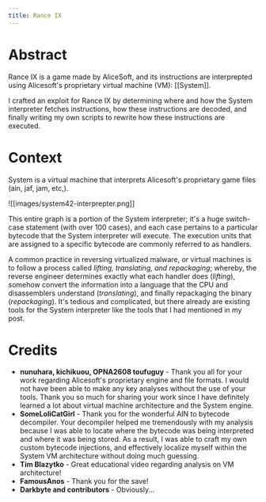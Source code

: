 ```yaml
---
title: Rance IX
---
```

# Abstract
Rance IX is a game made by AliceSoft, and its instructions are interprepted using Alicesoft's proprietary virtual machine (VM): [[System]]. 

I crafted an exploit for Rance IX by determining where and how the System interpreter fetches instructions, how these instructions are decoded, and finally writing my own scripts to rewrite how these instructions are executed.

# Context
System is a virtual machine that interprets Alicesoft's proprietary game files (ain, jaf, jam, etc,).

![[images/system42-interprepter.png]]

This entire graph is a portion of the System interpreter; it's a huge switch-case statement (with over 100 cases), and each case pertains to a particular bytecode that the System interpreter will execute. The execution units that are assigned to a specific bytecode are commonly referred to as handlers.  
  
A common practice in reversing virtualized malware, or virtual machines is to follow a process called _lifting, translating, and repackaging_; whereby, the reverse engineer determines exactly what each handler does (_lifting_), somehow convert the information into a language that the CPU and disassemblers understand (_translating_), and finally repackaging the binary (_repackaging_). It's tedious and complicated, but there already are existing tools for the System interpreter like the tools that I had mentioned in my post.  

# Credits
-   **nunuhara, kichikuou, OPNA2608 toufuguy** - Thank you all for your work regarding Alicesoft's proprietary engine and file formats. I would not have been able to make any key analyses without the use of your tools. Thank you so much for sharing your work since I have definitely learned a lot about virtual machine architecture and the System engine. 
-   **SomeLoliCatGirl** - Thank you for the wonderful AIN to bytecode decompiler. Your decompiler helped me tremendously with my analysis because I was able to locate where the bytecode was being interpreted and where it was being stored. As a result, I was able to craft my own custom bytecode injections, and effectively localize myself within the System VM architecture without doing much guessing.
-   **Tim Blazytko** - Great educational video regarding analysis on VM architecture! 
-   **FamousAnos** - Thank you for the save!
-   **Darkbyte and contributors** - Obviously...